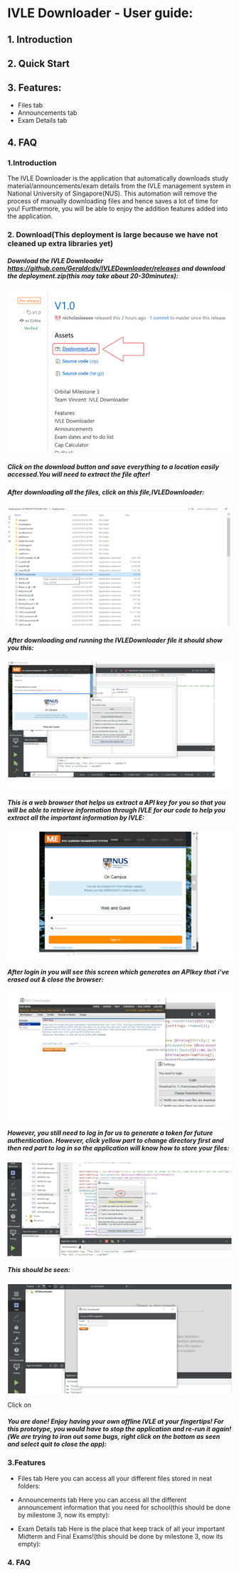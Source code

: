 # IVLE Downloader - User guide:
  ## 1. Introduction
  ## 2. Quick Start
  ## 3. Features:
* Files tab
* Announcements tab
* Exam Details tab
## 4. FAQ

### 1.Introduction
The IVLE Downloader is the application that automatically downloads study material/announcements/exam details from the IVLE management system in National University of Singapore(NUS). This automation will remove the process of manually downloading files and hence saves a lot of time for you! Furthermore, you will be able to enjoy the addition features added into the application.

### 2. Download(This deployment is large because we have not cleaned up extra libraries yet)
##### Download the IVLE Downloader https://github.com/Geraldcdx/IVLEDownloader/releases and download the deployment.zip(this may take about 20-30minutes):
<p align="center"><img src="https://github.com/Geraldcdx/IVLEDownloader/blob/master/docs/pics/Deployment2.png"width="500"></p>

##### Click on the download button and save everything to a location easily accessed.**You will need to extract the file after!**
##### After downloading all the files, click on this file,IVLEDownloader:
<p align="center"><img src="https://github.com/Geraldcdx/IVLEDownloader/blob/master/docs/pics/Files.png" width="500"></p>

##### After downloading and running the IVLEDownloader file it should show you this:
![Alt-Text](https://github.com/Geraldcdx/IVLEDownloader/blob/master/docs/pics/login.png)

##### This is a web browser that helps us extract a API key for you so that you will be able to retrieve information through IVLE for our code to help you extract all the important information by IVLE:
![Alt-Text](https://github.com/Geraldcdx/IVLEDownloader/blob/master/docs/pics/IVLElogin.png)

##### After login in you will see this screen which generates an APIkey that i’ve erased out & close the browser:
<p align="center"><img src="https://github.com/Geraldcdx/IVLEDownloader/blob/master/docs/pics/APIKEY.png" width="500"></p>


##### However, you still need to log in for us to generate a token for future authentication. **However, click yellow part to change directory first** and then red part to log in so the application will know how to store your files:
![Alt-Text](https://github.com/Geraldcdx/IVLEDownloader/blob/master/docs/pics/normallogin.png)

##### This should be seen:
![Alt-Text](https://github.com/Geraldcdx/IVLEDownloader/blob/master/docs/pics/normallogin2.png)

Click on
##### You are done! Enjoy having your own offline IVLE at your fingertips! For this prototype, you would have to stop the application and re-run it again!(We are trying to iron out some bugs, right click on the bottom as seen and select quit to close the app):


### 3.Features
* Files tab
Here you can access all your different files stored in neat folders:

*  Announcements tab
Here you can access all the different announcement information that you need for school(this should be done by milestone 3, now its empty):



* Exam Details tab
Here is the place that keep track of all your important Midterm and Final Exams!(this should be done by milestone 3, now its empty):

### 4. FAQ

